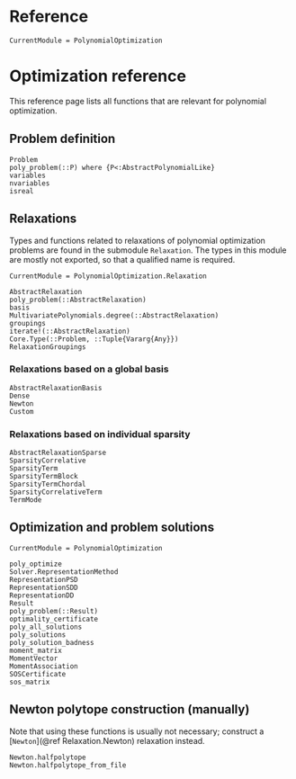 # Reference

```@meta
CurrentModule = PolynomialOptimization
```

# Optimization reference
This reference page lists all functions that are relevant for polynomial optimization.

## Problem definition
```@docs
Problem
poly_problem(::P) where {P<:AbstractPolynomialLike}
variables
nvariables
isreal
```

## Relaxations
Types and functions related to relaxations of polynomial optimization problems are found in the submodule `Relaxation`. The
types in this module are mostly not exported, so that a qualified name is required.
```@meta
CurrentModule = PolynomialOptimization.Relaxation
```
```@docs
AbstractRelaxation
poly_problem(::AbstractRelaxation)
basis
MultivariatePolynomials.degree(::AbstractRelaxation)
groupings
iterate!(::AbstractRelaxation)
Core.Type(::Problem, ::Tuple{Vararg{Any}})
RelaxationGroupings
```

### Relaxations based on a global basis
```@docs
AbstractRelaxationBasis
Dense
Newton
Custom
```

### Relaxations based on individual sparsity
```@docs
AbstractRelaxationSparse
SparsityCorrelative
SparsityTerm
SparsityTermBlock
SparsityTermChordal
SparsityCorrelativeTerm
TermMode
```

## Optimization and problem solutions
```@meta
CurrentModule = PolynomialOptimization
```
```@docs
poly_optimize
Solver.RepresentationMethod
RepresentationPSD
RepresentationSDD
RepresentationDD
Result
poly_problem(::Result)
optimality_certificate
poly_all_solutions
poly_solutions
poly_solution_badness
moment_matrix
MomentVector
MomentAssociation
SOSCertificate
sos_matrix
```

## Newton polytope construction (manually)
Note that using these functions is usually not necessary; construct a [`Newton`](@ref Relaxation.Newton) relaxation instead.
```@docs
Newton.halfpolytope
Newton.halfpolytope_from_file
```